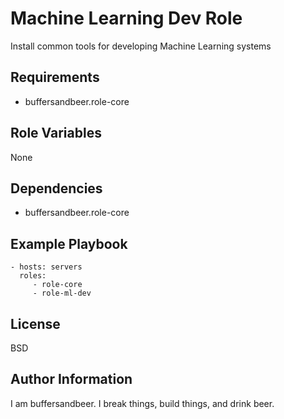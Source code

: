 Machine Learning Dev Role
=========

Install common tools for developing Machine Learning systems

Requirements
------------

- buffersandbeer.role-core

Role Variables
--------------

None

Dependencies
------------

- buffersandbeer.role-core

Example Playbook
----------------

    - hosts: servers
      roles:
         - role-core
         - role-ml-dev

License
-------

BSD

Author Information
------------------

I am buffersandbeer. I break things, build things, and drink beer.

